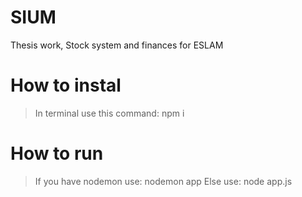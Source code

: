 # SIUM
Thesis work, Stock system and finances for ESLAM

# How to instal

> In terminal use this command: npm i

# How to run

> If you have nodemon use: nodemon app
> Else use: node app.js


